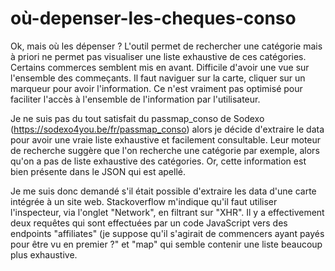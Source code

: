 # où-depenser-les-cheques-conso

Ok, mais où les dépenser ? L'outil permet de rechercher une catégorie mais à priori ne permet pas visualiser une liste exhaustive de ces catégories. Certains commerces semblent mis en avant. Difficile d'avoir une vue sur l'ensemble des commeçants. Il faut naviguer sur la carte, cliquer sur un marqueur pour avoir l'information. Ce n'est vraiment pas optimisé pour faciliter l'accès à l'ensemble de l'information par l'utilisateur.

Je ne suis pas du tout satisfait du passmap_conso de Sodexo (https://sodexo4you.be/fr/passmap_conso) alors je décide d'extraire le data pour avoir une vraie liste exhaustive et facilement consultable. Leur moteur de recherche suggère que l'on recherche une catégorie par exemple, alors qu'on a pas de liste exhaustive des catégories. Or, cette information est bien présente dans le JSON qui est apellé.

Je me suis donc demandé s'il était possible d'extraire les data d'une carte intégrée à un site web. Stackoverflow m'indique qu'il faut utiliser l'inspecteur, via l'onglet "Network", en filtrant sur "XHR". Il y a effectivement deux requêtes qui sont effectuées par un code JavaScript vers des endpoints "affiliates" (je suppose qu'il s'agirait de commencers ayant payés pour être vu en premier ?" et "map" qui semble contenir une liste beaucoup plus exhaustive.
